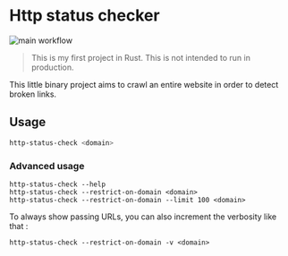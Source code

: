 # Http status checker

![main workflow](https://github.com/cmizzi/http-status-check/workflows/Continuous%20integration/badge.svg)


> This is my first project in Rust. This is not intended
> to run in production.

This little binary project aims to crawl an entire website
in order to detect broken links.

## Usage

```bash
http-status-check <domain>
```

### Advanced usage

```
http-status-check --help
http-status-check --restrict-on-domain <domain>
http-status-check --restrict-on-domain --limit 100 <domain>
```

To always show passing URLs, you can also increment the
verbosity like that :

```
http-status-check --restrict-on-domain -v <domain>
```